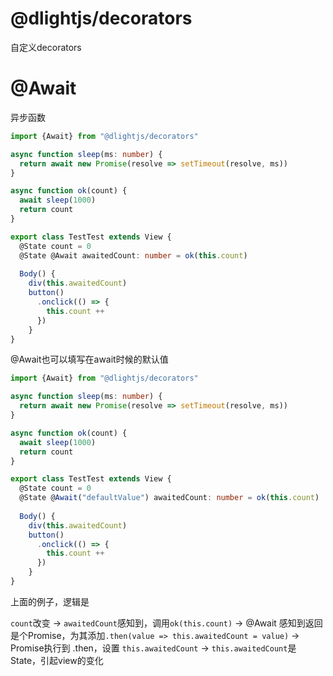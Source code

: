 # @dlightjs/decorators

自定义decorators

# @Await

异步函数

```typescript
import {Await} from "@dlightjs/decorators"

async function sleep(ms: number) {
  return await new Promise(resolve => setTimeout(resolve, ms))
}

async function ok(count) {
  await sleep(1000)
  return count
}

export class TestTest extends View {
  @State count = 0
  @State @Await awaitedCount: number = ok(this.count)
  
  Body() {
    div(this.awaitedCount)
    button()
      .onclick(() => {
        this.count ++
      })
    }
}

```

@Await也可以填写在await时候的默认值

```typescript
import {Await} from "@dlightjs/decorators"

async function sleep(ms: number) {
  return await new Promise(resolve => setTimeout(resolve, ms))
}

async function ok(count) {
  await sleep(1000)
  return count
}

export class TestTest extends View {
  @State count = 0
  @State @Await("defaultValue") awaitedCount: number = ok(this.count)
  
  Body() {
    div(this.awaitedCount)
    button()
      .onclick(() => {
        this.count ++
      })
    }
}
```

上面的例子，逻辑是

`count`改变 → `awaitedCount`感知到，调用`ok(this.count)` → @Await 感知到返回是个Promise，为其添加`.then(value => this.awaitedCount = value)`  → Promise执行到 .then，设置 `this.awaitedCount` →   `this.awaitedCount`是State，引起view的变化